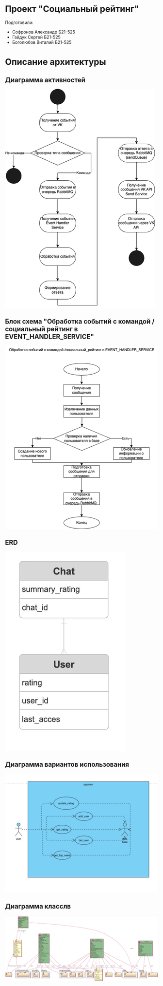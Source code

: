 # Проект "Социальный рейтинг"

Подготовили:
 - Софронов Александр Б21-525
 - Гайдук Сергей Б21-525
 - Боголюбов Виталий Б21-525

# Описание архитектуры

## Диаграмма активностей

![alt text](docs/act.png)

## Блок схема "Обработка событий с командой /социальный рейтинг в EVENT_HANDLER_SERVICE"

![alt text](docs/block.png)

## ERD

![alt text](docs/erd.jpg)

## Диаграмма вариантов использования

![alt text](docs/use_case.png)

## Диаграмма класслв

![alt text](docs/class_uml.png)


